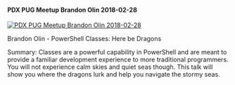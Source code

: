 ﻿#### PDX PUG Meetup   Brandon Olin 2018-02-28

[![PDX PUG Meetup   Brandon Olin 2018-02-28](https://i2.ytimg.com/vi/APDJcIqFZZk/hqdefault.jpg "PDX PUG Meetup   Brandon Olin 2018-02-28")](https://www.youtube.com/watch?v=APDJcIqFZZk)

Brandon Olin - PowerShell Classes: Here be Dragons

Summary:
Classes are a powerful capability in PowerShell and are meant to provide a familiar development experience to more traditional programmers. You will not experience calm skies and quiet seas though. This talk will show you where the dragons lurk and help you navigate the stormy seas.


